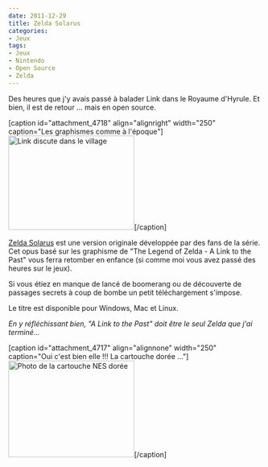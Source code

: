 ```yaml
---
date: 2011-12-29
title: Zelda Solarus
categories:
- Jeux
tags:
- Jeux
- Nintendo
- Open Source
- Zelda
---
```

Des heures que j'y avais passé à balader Link dans le Royaume d'Hyrule. Et bien, il est de retour ... mais en open source.

<!--more-->

[caption id="attachment_4718" align="alignright" width="250" caption="Les graphismes comme à l&#39;époque"]<a href="https://dlgjp9x71cipk.cloudfront.net/2011/12/village_boy.png"><img class="size-medium wp-image-4718" title="village_boy" src="https://dlgjp9x71cipk.cloudfront.net/2011/12/village_boy-250x187.png" alt="Link discute dans le village" width="250" height="187" /></a>[/caption]

<a title="Site de Zelda Solarus" href="https://www.zelda-solarus.com/">Zelda Solarus</a> est une version originale développée par des fans de la série. Cet opus basé sur les graphisme de "The Legend of Zelda - A Link to the Past" vous ferra retomber en enfance (si comme moi vous avez passé des heures sur le jeux).

Si vous étiez en manque de lancé de boomerang ou de découverte de passages secrets à coup de bombe un petit téléchargement s'impose.

Le titre est disponible pour Windows, Mac et Linux.

<em>En y réfléchissant bien, "A Link to the Past" doit être le seul Zelda que j'ai terminé...</em>

[caption id="attachment_4717" align="alignnone" width="250" caption="Oui c&#39;est bien elle !!! La cartouche dorée ..."]<a href="https://dlgjp9x71cipk.cloudfront.net/2011/12/780px-NES-zelda-gold-cartridge.png"><img class="size-medium wp-image-4717" title="780px-NES-zelda-gold-cartridge" src="https://dlgjp9x71cipk.cloudfront.net/2011/12/780px-NES-zelda-gold-cartridge-250x192.png" alt="Photo de la cartouche NES dorée" width="250" height="192" /></a>[/caption]
